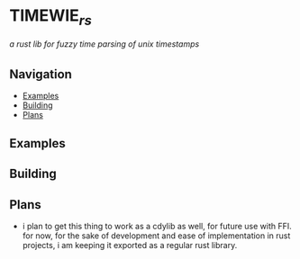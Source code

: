 # TIMEWIE<sub><i>rs</i></sub>
###### a rust lib for fuzzy time parsing of unix timestamps
## Navigation
- [Examples](#Examples)
- [Building](#Building)
- [Plans](#Plans)
## Examples

## Building

## Plans
- i plan to get this thing to work as a cdylib as well, for future use with FFI. for now, for the sake of development and ease of implementation in rust projects, i am keeping it exported as a regular rust library.